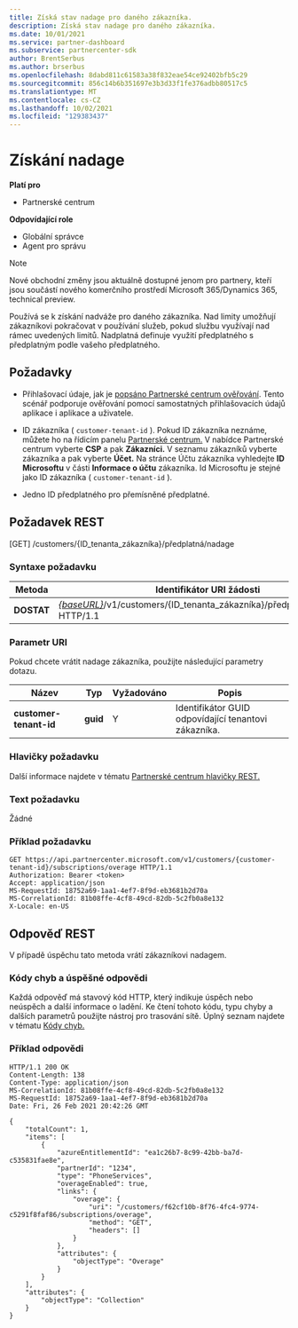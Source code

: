 ```yaml
---
title: Získá stav nadage pro daného zákazníka.
description: Získá stav nadage pro daného zákazníka.
ms.date: 10/01/2021
ms.service: partner-dashboard
ms.subservice: partnercenter-sdk
author: BrentSerbus
ms.author: brserbus
ms.openlocfilehash: 8dabd811c61583a38f832eae54ce92402bfb5c29
ms.sourcegitcommit: 856c14b6b351697e3b3d33f1fe376adbb80517c5
ms.translationtype: MT
ms.contentlocale: cs-CZ
ms.lasthandoff: 10/02/2021
ms.locfileid: "129383437"
---
```

# <a name="get-overage"></a>Získání nadage

**Platí pro**

- Partnerské centrum

**Odpovídající role**

- Globální správce
- Agent pro správu

> [!Note] 
> Nové obchodní změny jsou aktuálně dostupné jenom pro partnery, kteří jsou součástí nového komerčního prostředí Microsoft 365/Dynamics 365, technical preview.

Používá se k získání nadváže pro daného zákazníka. Nad limity umožňují zákazníkovi pokračovat v používání služeb, pokud službu využívají nad rámec uvedených limitů. Nadplatná definuje využití předplatného s předplatným podle vašeho předplatného.

## <a name="prerequisites"></a>Požadavky

- Přihlašovací údaje, jak je [popsáno Partnerské centrum ověřování](partner-center-authentication.md). Tento scénář podporuje ověřování pomocí samostatných přihlašovacích údajů aplikace i aplikace a uživatele.

- ID zákazníka ( `customer-tenant-id` ). Pokud ID zákazníka neznáme, můžete ho na řídicím panelu [Partnerské centrum.](https://partner.microsoft.com/dashboard) V nabídce Partnerské centrum vyberte **CSP** a pak **Zákazníci.** V seznamu zákazníků vyberte zákazníka a pak vyberte **Účet.** Na stránce Účtu zákazníka vyhledejte **ID Microsoftu** v části **Informace o účtu** zákazníka. Id Microsoftu je stejné jako ID zákazníka ( `customer-tenant-id` ).

- Jedno ID předplatného pro přemísněné předplatné.

## <a name="rest-request"></a>Požadavek REST
[GET] /customers/{ID_tenanta_zákazníka}/předplatná/nadage
### <a name="request-syntax"></a>Syntaxe požadavku

| Metoda   | Identifikátor URI žádosti                                                                                                                         |
|----------|-------------------------------------------------------------------------------------------------------------------------------------|
| **DOSTAT**  | [*{baseURL}*](partner-center-rest-urls.md)/v1/customers/{ID_tenanta_zákazníka}/předplatná/nadplatná HTTP/1.1 |

### <a name="uri-parameter"></a>Parametr URI

Pokud chcete vrátit nadage zákazníka, použijte následující parametry dotazu.

| Název                    | Typ     | Vyžadováno | Popis                                       |
|-------------------------|----------|----------|---------------------------------------------------|
| **customer-tenant-id**  | **guid** | Y        | Identifikátor GUID odpovídající tenantovi zákazníka.             |

### <a name="request-headers"></a>Hlavičky požadavku

Další informace najdete v tématu [Partnerské centrum hlavičky REST.](headers.md)

### <a name="request-body"></a>Text požadavku

Žádné

### <a name="request-example"></a>Příklad požadavku

```http
GET https://api.partnercenter.microsoft.com/v1/customers/{customer-tenant-id}/subscriptions/overage HTTP/1.1
Authorization: Bearer <token>
Accept: application/json
MS-RequestId: 18752a69-1aa1-4ef7-8f9d-eb3681b2d70a
MS-CorrelationId: 81b08ffe-4cf8-49cd-82db-5c2fb0a8e132
X-Locale: en-US
```

## <a name="rest-response"></a>Odpověď REST

V případě úspěchu tato metoda vrátí zákazníkovi nadagem.

### <a name="response-success-and-error-codes"></a>Kódy chyb a úspěšné odpovědi

Každá odpověď má stavový kód HTTP, který indikuje úspěch nebo neúspěch a další informace o ladění. Ke čtení tohoto kódu, typu chyby a dalších parametrů použijte nástroj pro trasování sítě. Úplný seznam najdete v tématu [Kódy chyb.](error-codes.md)

### <a name="response-example"></a>Příklad odpovědi

```http
HTTP/1.1 200 OK
Content-Length: 138
Content-Type: application/json
MS-CorrelationId: 81b08ffe-4cf8-49cd-82db-5c2fb0a8e132
MS-RequestId: 18752a69-1aa1-4ef7-8f9d-eb3681b2d70a
Date: Fri, 26 Feb 2021 20:42:26 GMT

{
    "totalCount": 1,
    "items": [
        {
            "azureEntitlementId": "ea1c26b7-8c99-42bb-ba7d-c535831fae8e",
            "partnerId": "1234",
            "type": "PhoneServices",
            "overageEnabled": true,
            "links": {
                "overage": {
                    "uri": "/customers/f62cf10b-8f76-4fc4-9774-c5291f8faf86/subscriptions/overage",
                    "method": "GET",
                    "headers": []
                }
            },
            "attributes": {
                "objectType": "Overage"
            }
        }
    ],
    "attributes": {
        "objectType": "Collection"
    }
}
```
